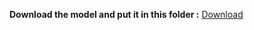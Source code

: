 **Download the model and put it in this folder :** [Download](https://elengmenofiaedu-my.sharepoint.com/:u:/g/personal/1900444_el-eng_menofia_edu_eg/EWCm4Ouud4FMnpVA920YKjgBkhGNrsSfaJvmhBp5MwAOyA?e=iXAscm)
